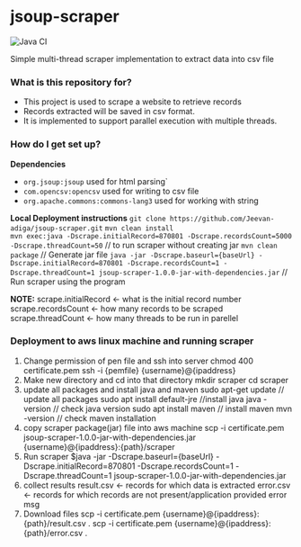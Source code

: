 # jsoup-scraper #

![Java CI](https://github.com/Jeevan-adiga/jsoup-scraper/workflows/Java%20CI/badge.svg)

Simple multi-thread scraper implementation to extract data into csv file

### What is this repository for? ###
- This project is used to scrape a website to retrieve records 
- Records extracted will be saved in csv format.
- It is implemented to support parallel execution with multiple threads.

### How do I get set up? ###
**Dependencies**
- `org.jsoup:jsoup` used for html parsing`
- `com.opencsv:opencsv` used for writing to csv file
- `org.apache.commons:commons-lang3` used for working with string

**Local Deployment instructions**
	`git clone https://github.com/Jeevan-adiga/jsoup-scraper.git`
	`mvn clean install`			
	`mvn exec:java -Dscrape.initialRecord=870801 -Dscrape.recordsCount=5000 -Dscrape.threadCount=50` 		// to run scraper without creating jar
  `mvn clean package` 				// Generate jar file
  `java -jar -Dscrape.baseurl={baseUrl} -Dscrape.initialRecord=870801 -Dscrape.recordsCount=1 -Dscrape.threadCount=1 jsoup-scraper-1.0.0-jar-with-dependencies.jar`						 // Run scraper using the program
  
**NOTE:**
  scrape.initialRecord <- what is the initial record number
  scrape.recordsCount <- how many records to be scraped
  scrape.threadCount <- how many threads to be run in parellel

### Deployment to aws linux machine and running scraper ###
1. Change permission of pen file and ssh into server
	chmod 400 certificate.pem
	ssh -i {pemfile} {username}@{ipaddress}
2. Make new directory and cd into that directory
	mkdir scraper
	cd scraper
3. update all packages and install java and maven
	sudo apt-get update	            // update all packages
	sudo apt install default-jre    //install java 
  	java -version		            // check java version
  	sudo apt install maven          // install maven
  	mvn -version                    // check maven installation
4. copy scraper package(jar) file into aws machine
    scp -i certificate.pem jsoup-scraper-1.0.0-jar-with-dependencies.jar {username}@{ipaddress}:{path}/scraper
5. Run scraper
$java -jar -Dscrape.baseurl={baseUrl} -Dscrape.initialRecord=870801 -Dscrape.recordsCount=1 -Dscrape.threadCount=1 jsoup-scraper-1.0.0-jar-with-dependencies.jar
6. collect results
	result.csv  <- records for which data is extracted
	error.csv   <- records for which records are not present/application provided error msg
7. Download files
	scp -i certificate.pem {username}@{ipaddress}:{path}/result.csv .
	scp -i certificate.pem {username}@{ipaddress}:{path}/error.csv .
